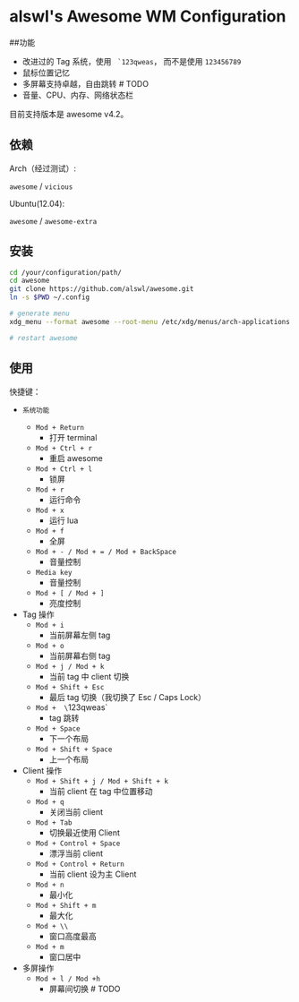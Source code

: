 # alswl's Awesome WM Configuration

##功能

*   改进过的 Tag 系统，使用 `` `123qweas``， 而不是使用 `123456789`
*   鼠标位置记忆
*   多屏幕支持卓越，自由跳转 # TODO
*   音量、CPU、内存、网络状态栏

目前支持版本是 awesome v4.2。

## 依赖

Arch（经过测试）:

`awesome` / `vicious`

Ubuntu(12.04):

`awesome` / `awesome-extra`

## 安装


```bash
cd /your/configuration/path/
cd awesome
git clone https://github.com/alswl/awesome.git
ln -s $PWD ~/.config

# generate menu
xdg_menu --format awesome --root-menu /etc/xdg/menus/arch-applications.menu >~/.config/awesome/archmenu.lua

# restart awesome
```

## 使用


快捷键：

*     系统功能
    *   `Mod + Return`
        *   打开 terminal
    *   `Mod + Ctrl + r `
        *   重启 awesome
    *   `Mod + Ctrl + l`
        *   锁屏
    *   `Mod + r`
        *   运行命令
    *   `Mod + x`
        *   运行 lua
    *   `Mod + f`
        *   全屏
    *   `Mod + - / Mod + = / Mod + BackSpace`
        *   音量控制
    *   `Media key`
        *   音量控制
    *   `Mod + [ / Mod + ]`
        *   亮度控制
*   Tag 操作
    *   `Mod + i`
        *   当前屏幕左侧 tag
    *   `Mod + o`
        *   当前屏幕右侧 tag
    *   `Mod + j / Mod + k`
        *   当前 tag 中 client 切换
    *   `Mod + Shift + Esc`
        *   最后 tag 切换（我切换了 Esc / Caps Lock）
    *   `Mod +  \`123qweas`
        *   tag 跳转
    *   `Mod + Space`
        *   下一个布局
    *   `Mod + Shift + Space`
        *   上一个布局
*   Client 操作
    *   `Mod + Shift + j / Mod + Shift + k`
        *   当前 client 在 tag 中位置移动
    *   `Mod + q`
        *   关闭当前 client
    *   `Mod + Tab`
        *   切换最近使用 Client
    *   `Mod + Control + Space`
        *   漂浮当前 client
    *   `Mod + Control + Return`
        *   当前 client 设为主 Client
    *   `Mod + n`
        *   最小化
    *   `Mod + Shift + m`
        *   最大化
    *   `Mod + \\`
        *   窗口高度最高
    *   `Mod + m`
        *   窗口居中
*   多屏操作
    *   `Mod + l / Mod +h`
        *   屏幕间切换 # TODO
